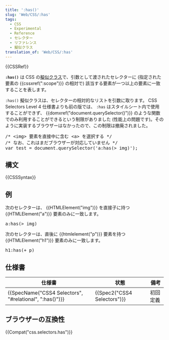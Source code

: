 ```yaml
---
title: ':has()'
slug: 'Web/CSS/:has'
tags:
  - CSS
  - Experimental
  - Reference
  - セレクター
  - リファレンス
  - 擬似クラス
translation_of: 'Web/CSS/:has'
---
```

<div>{{CSSRef}}</div>

<p><span class="seoSummary"><strong><code>:has()</code></strong> は CSS の<a href="/ja/docs/Web/CSS/Pseudo-classes">擬似クラス</a>で、引数として渡されたセレクターに (指定された要素の {{cssxref(":scope")}} の相対で) 該当する要素が一つ以上の要素に一致することを表します。</span></p>

<p><code>:has()</code> 擬似クラスは、セレクターの相対的なリストを引数に取ります。 CSS Selectors Level 4 仕様書よりも前の版では、 <code>:has</code> はスタイルシート内で使用することができず、 {{domxref("document.querySelector()")}} のような関数でのみ利用することができるという制限がありました (性能上の問題です)。そのように実装するブラウザーはなかったので、この制限は撤廃されました。</p>

<pre class="brush: css no-line-numbers">/* &lt;img&gt; 要素を直接中に含む &lt;a&gt; を選択する */
/* なお、これはまだブラウザーが対応していません */
var test = document.querySelector('a:has(&gt; img)');</pre>

<h2 id="Syntax" name="Syntax">構文</h2>

{{CSSSyntax}}

<h2 id="Examples" name="Examples">例</h2>

<p>次のセレクターは、 {{HTMLElement("img")}} を直接子に持つ {{HTMLElement("a")}} 要素のみに一致します。</p>

<pre>a:has(&gt; img)
</pre>

<p>次のセレクターは、直後に {{htmlelement("p")}} 要素を持つ {{HTMLElement("h1")}} 要素のみに一致します。</p>

<pre>h1:has(+ p)</pre>

<h2 id="Specifications" name="Specifications">仕様書</h2>

<table class="standard-table">
 <thead>
  <tr>
   <th scope="col">仕様書</th>
   <th scope="col">状態</th>
   <th scope="col">備考</th>
  </tr>
 </thead>
 <tbody>
  <tr>
   <td>{{SpecName("CSS4 Selectors", "#relational", ":has()")}}</td>
   <td>{{Spec2("CSS4 Selectors")}}</td>
   <td>初回定義</td>
  </tr>
 </tbody>
</table>

<h2 id="Browser_compatibility" name="Browser_compatibility">ブラウザーの互換性</h2>

<p>{{Compat("css.selectors.has")}}</p>
